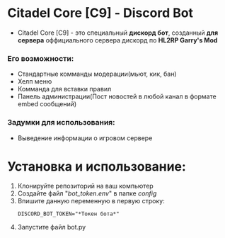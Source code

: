 # Citadel Core [C9] - Discord Bot

- Citadel Core [C9] - это специальный **дискорд бот**, созданный **для сервера** оффициального сервера дискорд по **HL2RP Garry's Mod**

### Его возможности:
- Стандартные комманды модерации(мьют, кик, бан)
- Хелп меню
- Комманда для вставки правил
- Панель администрации(Пост новостей в любой канал в формате embed сообщений)

### Задумки для использования:
- Выведение информации о игровом сервере

# Установка и использование:
1. Клонируйте репозиторий на ваш компьютер
2. Создайте файл "*bot_token.env*" в папке *config*
3. Впишите данную переменную в первую строку:
    ```dotenv
    DISCORD_BOT_TOKEN="*Токен бота*"
    ```
4. Запустите файл bot.py
